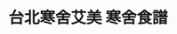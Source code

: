---
title: "台北寒舍艾美 寒舍食譜"
description: "台北寒舍艾美 寒舍食譜"
layout: shop
keywords:
  - 美食競賽
  - 台灣美食
  - 美食精選
datePublished: "2025-06-30"
dateModified: "2025-07-02"
city: "台北市"
district: "信義區"
address: "台北市信義區松仁路38號2樓"
phone: "0266225820"
geo: "25.03820629645968, 121.56805539107738"
google_map: "https://maps.app.goo.gl/JQBae3swo4nkLsJU6"
footinder: "https://footinder.com.tw/%E5%8F%B0%E5%8C%97%E5%B8%82%E4%BF%A1%E7%BE%A9%E5%8D%80/138/"
official: "https://www.lemeridien-taipei.com/websev?lang=zh-tw&ref=pages&id=4"
award:
  - name: "500盤"
    year: "2024"
    entries:
      - dishes:
          - "花膠雞粥"
          - "脆皮先知鴨"

---